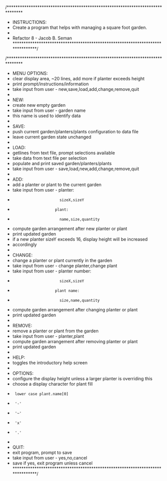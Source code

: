 /*******************************************************************************
 *  INSTRUCTIONS:
 * Create a program that helps with managing a square foot garden.
 * 
 * Refactor 8 - Jacob B. Seman
*******************************************************************************/

/*******************************************************************************
 *  MENU OPTIONS:
 * clear display area, ~20 lines, add more if planter exceeds height
 * print prompt/instructions/information
 * take input from user - new,save,load,add,change,remove,quit
 * 
 *  NEW:
 * create new empty garden
 * take input from user - garden name
 * this name is used to identify data
 *
 *  SAVE:
 * push current garden/planters/plants configuration to data file
 * leave current garden state unchanged
 *
 *  LOAD:
 * getlines from text file, prompt selections available
 * take data from text file per selection
 * populate and print saved garden/planters/plants
 * take input from user - save,load,new,add,change,remove,quit
 *
 *  ADD:
 * add a planter or plant to the current garden
 * take input from user - planter:
 *                          sizeX,sizeY
 *                        plant:
 *                          name,size,quantity
 * compute garden arrangement after new planter or plant
 * print updated garden
 * if a new planter sizeY exceeds 16, display height will be increased
 * accordingly
 *
 *  CHANGE:
 * change a planter or plant currently in the garden
 * take input from user - change planter,change plant
 * take input from user - planter number:
 *                          sizeX,sizeY
 *                        plant name:
 *                          size,name,quantity
 * compute garden arrangement after changing planter or plant
 * print updated garden
 *
 *  REMOVE:
 * remove a planter or plant from the garden
 * take input from user - planter,plant
 * compute garden arrangement after removing planter or plant
 * print updated garden
 * 
 *  HELP:
 * toggles the introductory help screen
 * 
 *  OPTIONS:
 * configure the display height unless a larger planter is overriding this
 * choose a display character for plant fill
 *      lower case plant.name[0]
 *      '-'
 *      '~'
 *      'x'
 *      '.'
 *
 *  QUIT:
 * exit program, prompt to save
 * take input from user - yes,no,cancel
 * save if yes, exit program unless cancel
*******************************************************************************/
